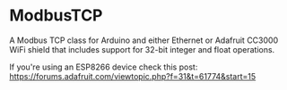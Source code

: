 ModbusTCP
=========

A Modbus TCP class for Arduino and either Ethernet or Adafruit CC3000 WiFi shield that includes support for 32-bit integer and float operations.

If you're using an ESP8266 device check this post: https://forums.adafruit.com/viewtopic.php?f=31&t=61774&start=15
